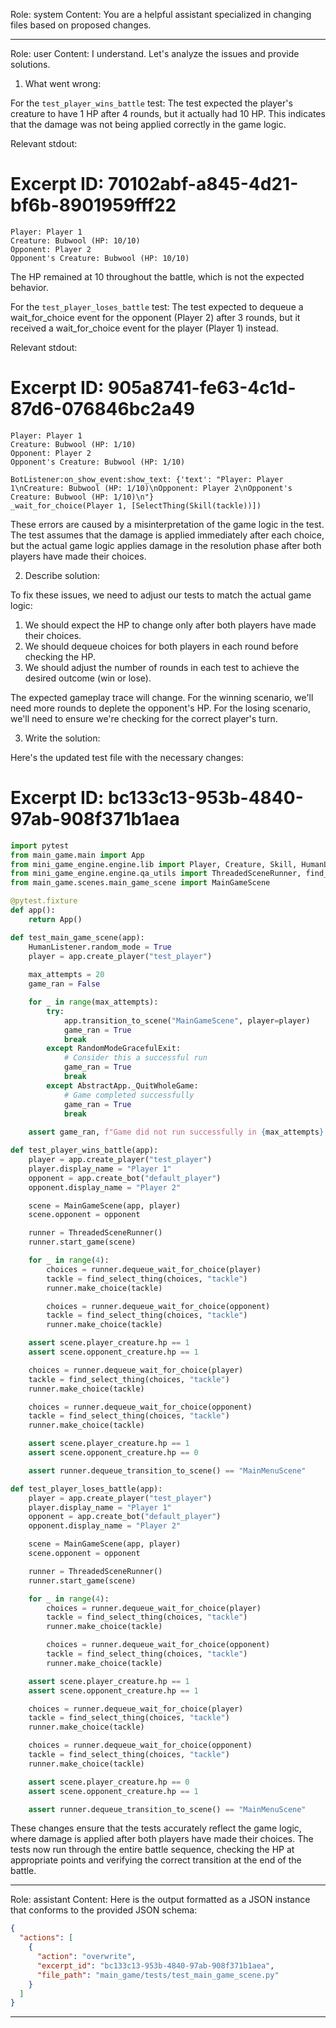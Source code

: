 Role: system
Content: You are a helpful assistant specialized in changing files based on proposed changes.
__________________
Role: user
Content: I understand. Let's analyze the issues and provide solutions.

1. What went wrong:

For the `test_player_wins_battle` test:
The test expected the player's creature to have 1 HP after 4 rounds, but it actually had 10 HP. This indicates that the damage was not being applied correctly in the game logic.

Relevant stdout:
# Excerpt ID: 70102abf-a845-4d21-bf6b-8901959fff22
```
Player: Player 1
Creature: Bubwool (HP: 10/10)
Opponent: Player 2
Opponent's Creature: Bubwool (HP: 10/10)
```

The HP remained at 10 throughout the battle, which is not the expected behavior.

For the `test_player_loses_battle` test:
The test expected to dequeue a wait_for_choice event for the opponent (Player 2) after 3 rounds, but it received a wait_for_choice event for the player (Player 1) instead.

Relevant stdout:
# Excerpt ID: 905a8741-fe63-4c1d-87d6-076846bc2a49
```
Player: Player 1
Creature: Bubwool (HP: 1/10)
Opponent: Player 2
Opponent's Creature: Bubwool (HP: 1/10)

BotListener:on_show_event:show_text: {'text': "Player: Player 1\nCreature: Bubwool (HP: 1/10)\nOpponent: Player 2\nOpponent's Creature: Bubwool (HP: 1/10)\n"}
_wait_for_choice(Player 1, [SelectThing(Skill(tackle))])
```

These errors are caused by a misinterpretation of the game logic in the test. The test assumes that the damage is applied immediately after each choice, but the actual game logic applies damage in the resolution phase after both players have made their choices.

2. Describe solution:

To fix these issues, we need to adjust our tests to match the actual game logic:

1. We should expect the HP to change only after both players have made their choices.
2. We should dequeue choices for both players in each round before checking the HP.
3. We should adjust the number of rounds in each test to achieve the desired outcome (win or lose).

The expected gameplay trace will change. For the winning scenario, we'll need more rounds to deplete the opponent's HP. For the losing scenario, we'll need to ensure we're checking for the correct player's turn.

3. Write the solution:

Here's the updated test file with the necessary changes:

# Excerpt ID: bc133c13-953b-4840-97ab-908f371b1aea
```python main_game/tests/test_main_game_scene.py
import pytest
from main_game.main import App
from mini_game_engine.engine.lib import Player, Creature, Skill, HumanListener, BotListener, AbstractApp
from mini_game_engine.engine.qa_utils import ThreadedSceneRunner, find_select_thing
from main_game.scenes.main_game_scene import MainGameScene

@pytest.fixture
def app():
    return App()

def test_main_game_scene(app):
    HumanListener.random_mode = True
    player = app.create_player("test_player")
    
    max_attempts = 20
    game_ran = False

    for _ in range(max_attempts):
        try:
            app.transition_to_scene("MainGameScene", player=player)
            game_ran = True
            break
        except RandomModeGracefulExit:
            # Consider this a successful run
            game_ran = True
            break
        except AbstractApp._QuitWholeGame:
            # Game completed successfully
            game_ran = True
            break
    
    assert game_ran, f"Game did not run successfully in {max_attempts} attempts"

def test_player_wins_battle(app):
    player = app.create_player("test_player")
    player.display_name = "Player 1"
    opponent = app.create_bot("default_player")
    opponent.display_name = "Player 2"

    scene = MainGameScene(app, player)
    scene.opponent = opponent

    runner = ThreadedSceneRunner()
    runner.start_game(scene)

    for _ in range(4):
        choices = runner.dequeue_wait_for_choice(player)
        tackle = find_select_thing(choices, "tackle")
        runner.make_choice(tackle)

        choices = runner.dequeue_wait_for_choice(opponent)
        tackle = find_select_thing(choices, "tackle")
        runner.make_choice(tackle)

    assert scene.player_creature.hp == 1
    assert scene.opponent_creature.hp == 1

    choices = runner.dequeue_wait_for_choice(player)
    tackle = find_select_thing(choices, "tackle")
    runner.make_choice(tackle)

    choices = runner.dequeue_wait_for_choice(opponent)
    tackle = find_select_thing(choices, "tackle")
    runner.make_choice(tackle)

    assert scene.player_creature.hp == 1
    assert scene.opponent_creature.hp == 0

    assert runner.dequeue_transition_to_scene() == "MainMenuScene"

def test_player_loses_battle(app):
    player = app.create_player("test_player")
    player.display_name = "Player 1"
    opponent = app.create_bot("default_player")
    opponent.display_name = "Player 2"

    scene = MainGameScene(app, player)
    scene.opponent = opponent

    runner = ThreadedSceneRunner()
    runner.start_game(scene)

    for _ in range(4):
        choices = runner.dequeue_wait_for_choice(player)
        tackle = find_select_thing(choices, "tackle")
        runner.make_choice(tackle)

        choices = runner.dequeue_wait_for_choice(opponent)
        tackle = find_select_thing(choices, "tackle")
        runner.make_choice(tackle)

    assert scene.player_creature.hp == 1
    assert scene.opponent_creature.hp == 1

    choices = runner.dequeue_wait_for_choice(player)
    tackle = find_select_thing(choices, "tackle")
    runner.make_choice(tackle)

    choices = runner.dequeue_wait_for_choice(opponent)
    tackle = find_select_thing(choices, "tackle")
    runner.make_choice(tackle)

    assert scene.player_creature.hp == 0
    assert scene.opponent_creature.hp == 1

    assert runner.dequeue_transition_to_scene() == "MainMenuScene"
```

These changes ensure that the tests accurately reflect the game logic, where damage is applied after both players have made their choices. The tests now run through the entire battle sequence, checking the HP at appropriate points and verifying the correct transition at the end of the battle.
__________________
Role: assistant
Content: Here is the output formatted as a JSON instance that conforms to the provided JSON schema:

```json
{
  "actions": [
    {
      "action": "overwrite",
      "excerpt_id": "bc133c13-953b-4840-97ab-908f371b1aea",
      "file_path": "main_game/tests/test_main_game_scene.py"
    }
  ]
}
```
__________________

